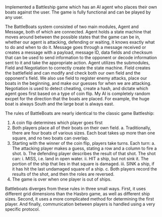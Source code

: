 Implemented a Battleship game which has an AI agent who places their own boats against the user. The game is fully functional and can be played by any user.

The BattleBoats system consisted of two main modules, Agent and Message, both of which are connected. Agent holds a state machine that moves around between the possible states that the game can be in, whether our agent is attacking, defending or waiting, it knows exactly what to do and when to do it. Message goes through a message received or creates a message with a payload, message ID, data fields and checksum that can be used to send information to the opponent or decode information sent to it and take the appropriate action. Agent utilizes the submodules, Field and Negotiation to correctly create the state machine. Field creates the battlefield and can modify and check both our own field and the opponent's field. We also use field to register enemy attacks, place our boats in the beginning, and make our guesses for when we are attacking. Negotiation is used to detect cheating, create a hash, and dictate which agent goes first based on a type of coin flip. My AI is completely random excpet for the direction that the boats are placed. For example, the huge boat is always South and the large boat is always east.

The rules of BattleBoats are nearly identical to the classic game Battleship: 
  1. A coin flip determines which player goes first 
  2. Both players place all of their boats on their own field. 
    a. Traditionally, there are four boats of various sizes.  Each boat takes up more 
      than one square, and no two boats can overlap. 
  3. Starting with the winner of the coin flip, players take turns.  Each turn: 
    a. The attacking player makes a guess, stating a row and a column to fire a shot. 
    b. The defending player describes the result of that shot.  The shot can: 
      i. MISS, i.e. land in open water. 
      ii. HIT a ship, but not sink it.  The portion of the ship that lies in that square 
        is damaged. 
      iii. SINK a ship, if it has hit the last undamaged square of a ship. 
    c. Both players record the results of the shot, and then the roles are reversed. 
  4. The game is over when one player is out of ships. 

Battleboats diverges from these rules in three small ways.  First, it uses different grid dimensions 
than the Hasbro game, as well as different ship sizes.  Second, it uses a more complicated 
method for determining the first player.  And finally, communication between players is handled 
using a very specific protocol. 
